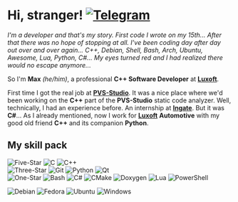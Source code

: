# Hi, stranger! [![Telegram](https://img.shields.io/badge/MrDvorak-27a3e2?style=social&logo=telegram)](https://t.me/mrdvorak)

*I'm a developer and that's my story. First code I wrote on my 15th...
 After that there was no hope of stopping at all.
 I've been coding day after day out over and over again...
 C++, Debian, Shell, Bash, Arch, Ubuntu, Awesome, Lua, Python, C#...
 My eyes turned red and I had realized there would no escape anymore...*

So I'm **Max** *(he/him)*, a professional **C++ Software Developer** at [**Luxoft**](https://www.luxoft.com/).

First time I got the real job at [**PVS-Studio**](https://pvs-studio.com/).
It was a nice place where we'd been working on the **C++** part of the **PVS-Studio** static code analyzer.
Well, technically, I had an experience before. An internship at [**Ingate**](https://ingate.ru/). But it was **C#**...
As I already mentioned, now I work for [**Luxoft**](https://www.luxoft.com/) **Automotive**
with my good old friend **C++** and its companion **Python**.

## My skill pack

<!--- Languages & Tools --->
![Five-Star](https://img.shields.io/badge/Skill-★★★-f80000?style=flat)
![C](https://img.shields.io/badge/C-grey?style=flat&logo=c&logoColor=white)
![C++](https://img.shields.io/badge/C%2B%2B-grey?style=flat&logo=cplusplus&logoColor=white)
\
![Three-Star](https://img.shields.io/badge/Skill-★★☆-f83e3e?style=flat)
![Git](https://img.shields.io/badge/Git-grey?style=flat&logo=git&logoColor=white)
![Python](https://img.shields.io/badge/Python-grey?style=flat&logo=python&logoColor=white)
![Qt](https://img.shields.io/badge/Qt-grey?style=flat&logo=qt&logoColor=white)
\
![One-Star](https://img.shields.io/badge/Skill-★☆☆-f87c7c?style=flat)
![Bash](https://img.shields.io/badge/Bash-grey?style=flat&logo=gnubash&logoColor=white)
![C#](https://img.shields.io/badge/C%23-grey?style=flat&logo=csharp&logoColor=white)
![CMake](https://img.shields.io/badge/CMake-grey?style=flat&logo=cmake&logoColor=white)
![Doxygen](https://img.shields.io/badge/Doxygen-grey?style=flat&logo=hack-the-box&logoColor=white)
![Lua](https://img.shields.io/badge/Lua-grey?style=flat&logo=lua&logoColor=white)
![PowerShell](https://img.shields.io/badge/PowerShell-grey?style=flat&logo=powershell&logoColor=white)

<!--- OS --->
![Debian](https://img.shields.io/badge/Debian-cc074d?style=flat&logo=debian&logoColor=white)
![Fedora](https://img.shields.io/badge/Fedora-294072?style=flat&logo=fedora&logoColor=white)
![Ubuntu](https://img.shields.io/badge/Ubuntu-dd4814?style=flat&logo=ubuntu&logoColor=white)
![Windows](https://img.shields.io/badge/Windows-0183dc?style=flat&logo=windows&logoColor=white)
